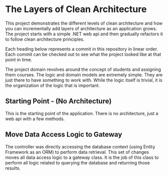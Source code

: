 # The Layers of Clean Architecture

This project demonstrates the different levels of clean architecture and how you can incrementally add layers of
architecture as an application grows. The project starts with a simple .NET web api and then gradually refactors it to
follow clean architecture principles.

Each heading below represents a commit in this repository in linear order. Each commit can be checked out to see what
the project looked like at that point in time.

The project domain revolves around the concept of students and assigning them courses. The logic and domain models are 
extremely simple. They are just there to have something to work with. While the logic itself is trivial, it is the
organization of the logic that is important.

## Starting Point - (No Architecture)

This is the starting point of the application. There is no architecture, just a web api with a few methods.

## Move Data Access Logic to Gateway

The controller was directly accessing the database context (using Entity Framework as an ORM) to perform data
retrieval. This set of changes moves all data access logic to a gateway class. It is the job of this class to
perform all logic related to querying the database and returning those results.
